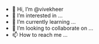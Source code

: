 - 👋 Hi, I’m @vivekheer
- 👀 I’m interested in ...
- 🌱 I’m currently learning ...
- 💞️ I’m looking to collaborate on ...
- 📫 How to reach me ...

<!---
vivekheer/vivekheer is a ✨ special ✨ repository because its `README.md` (this file) appears on your GitHub profile.
You can click the Preview link to take a look at your changes.
--->
